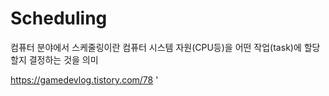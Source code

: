 # Scheduling

컴퓨터 분야에서 스케줄링이란 컴퓨터 시스템 자원(CPU등)을 어떤 작업(task)에 할당할지 결정하는 것을 의미

https://gamedevlog.tistory.com/78
'


